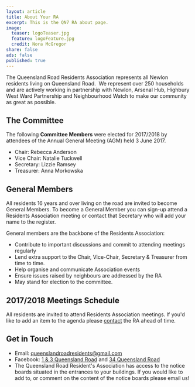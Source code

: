 ```yaml
---
layout: article
title: About Your RA
excerpt: This is the QN7 RA about page.
image:
  teaser: logoTeaser.jpg
  feature: logoFeature.jpg
  credit: Nora McGregor
share: false
ads: false
published: true
---
```


The Queensland Road Residents Association represents all Newlon residents living on Queensland Road.
​
We represent over 250 households and are actively working in partnership with Newlon, Arsenal Hub, Highbury West Ward Partnership and Neighbourhood Watch to make our community as great as possible.   

## The Committee

The following **Committee Members** were elected for 2017/2018 by attendees of the Annual General Meeting (AGM) held 3 June 2017.

+ Chair: Rebecca Anderson
+ Vice Chair: Natalie Tuckwell
+ Secretary: Lizzie Ramsey
+ Treasurer: Anna Morkowska  

## General Members

All residents 16 years and over living on the road are invited to become General Members. 
To become a General Member you can sign-up attend a Residents Association meeting or contact that Secretary who will add your name to the register.

General members are the backbone of the Residents Association:

+ Contribute to important discussions and commit to attending meetings regularly
+ Lend extra support to the Chair, Vice-Chair, Secretary & Treasurer from time to time.
+ Help organise and communicate Association events
+ Ensure issues raised by neighbours are addressed by the RA 
+ May stand for election to the committee.
 
## 2017/2018 Meetings Schedule 

All residents are invited to attend Residents Association meetings. If you'd like to add an item to the agenda please [contact](https://qn7ra.github.io/contact/) the RA ahead of time.
 
## Get in Touch 

+ Email: queenslandroadresidents@gmail.com
+ Facebook: [1 & 3 Queensland Road](https://www.facebook.com/groups/QN71QueenslandRoad/) and [34 Queensland Road](https://www.facebook.com/groups/34queenslandroad/)
+ The Queensland Road Resident's Association has access to the notice boards situated in the entrances to your buildings.  If you would like to add to, or comment on the content of the notice boards please email us!
